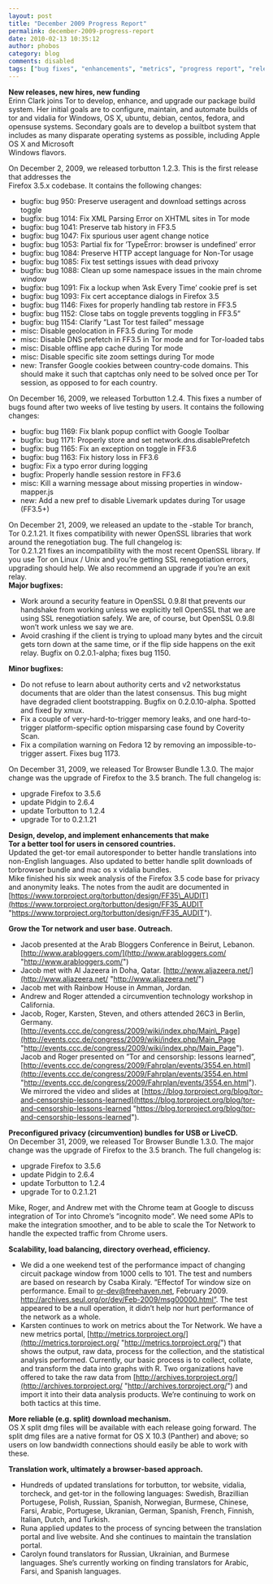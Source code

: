 ```yaml
---
layout: post
title: "December 2009 Progress Report"
permalink: december-2009-progress-report
date: 2010-02-13 10:35:12
author: phobos
category: blog
comments: disabled
tags: ["bug fixes", "enhancements", "metrics", "progress report", "releases", "translations"]
---
```


**New releases, new hires, new funding**  
 Erinn Clark joins Tor to develop, enhance, and upgrade our package build system. Her initial goals are to configure, maintain, and automate builds of tor and vidalia for Windows, OS X, ubuntu, debian, centos, fedora, and opensuse systems. Secondary goals are to develop a builtbot system that includes as many disparate operating systems as possible, including Apple OS X and Microsoft  
 Windows flavors.

<!-- more -->

  
 On December 2, 2009, we released torbutton 1.2.3. This is the first release that addresses the  
 Firefox 3.5.x codebase. It contains the following changes:

-   bugfix: bug 950: Preserve useragent and download settings across toggle
-   bugfix: bug 1014: Fix XML Parsing Error on XHTML sites in Tor mode
-   bugfix: bug 1041: Preserve tab history in FF3.5
-   bugfix: bug 1047: Fix spurious user agent change notice
-   bugfix: bug 1053: Partial fix for ’TypeError: browser is undefined’ error
-   bugfix: bug 1084: Preserve HTTP accept language for Non-Tor usage
-   bugfix: bug 1085: Fix test settings issues with dead privoxy
-   bugfix: bug 1088: Clean up some namespace issues in the main chrome window
-   bugfix: bug 1091: Fix a lockup when ’Ask Every Time’ cookie pref is set
-   bugfix: bug 1093: Fix cert acceptance dialogs in Firefox 3.5
-   bugfix: bug 1146: Fixes for properly handling tab restore in FF3.5
-   bugfix: bug 1152: Close tabs on toggle prevents toggling in FF3.5”
-   bugfix: bug 1154: Clarify ”Last Tor test failed” message
-   misc: Disable geolocation in FF3.5 during Tor mode
-   misc: Disable DNS prefetch in FF3.5 in Tor mode and for Tor-loaded tabs
-   misc: Disable offline app cache during Tor mode
-   misc: Disable specific site zoom settings during Tor mode
-   new: Transfer Google cookies between country-code domains. This should make it such that captchas only need to be solved once per Tor session, as opposed to for each country.

On December 16, 2009, we released Torbutton 1.2.4. This fixes a number of bugs found after two weeks of live testing by users. It contains the following changes:

-   bugfix: bug 1169: Fix blank popup conflict with Google Toolbar
-   bugfix: bug 1171: Properly store and set network.dns.disablePrefetch
-   bugfix: bug 1165: Fix an exception on toggle in FF3.6
-   bugfix: bug 1163: Fix history loss in FF3.6
-   bugfix: Fix a typo error during logging
-   bugfix: Properly handle session restore in FF3.6
-   misc: Kill a warning message about missing properties in window-mapper.js
-   new: Add a new pref to disable Livemark updates during Tor usage (FF3.5+)

On December 21, 2009, we released an update to the -stable Tor branch, Tor 0.2.1.21. It fixes compatibility with newer OpenSSL libraries that work around the renegotiation bug. The full changelog is:  
 Tor 0.2.1.21 fixes an incompatibility with the most recent OpenSSL library. If you use Tor on Linux / Unix and you’re getting SSL renegotiation errors, upgrading should help. We also recommend an upgrade if you’re an exit relay.  
 **Major bugfixes:**

-   Work around a security feature in OpenSSL 0.9.8l that prevents our handshake from working unless we explicitly tell OpenSSL that we are using SSL renegotiation safely. We are, of course, but OpenSSL 0.9.8l won’t work unless we say we are.
-   Avoid crashing if the client is trying to upload many bytes and the circuit gets torn down at the same time, or if the flip side happens on the exit relay. Bugfix on 0.2.0.1-alpha; fixes bug 1150.

**Minor bugfixes:**

-   Do not refuse to learn about authority certs and v2 networkstatus documents that are older than the latest consensus. This bug might have degraded client bootstrapping. Bugfix on 0.2.0.10-alpha. Spotted and fixed by xmux.
-   Fix a couple of very-hard-to-trigger memory leaks, and one hard-to- trigger platform-specific option misparsing case found by Coverity Scan.
-   Fix a compilation warning on Fedora 12 by removing an impossible-to- trigger assert. Fixes bug 1173.

On December 31, 2009, we released Tor Browser Bundle 1.3.0. The major change was the upgrade of Firefox to the 3.5 branch. The full changelog is:

-   upgrade Firefox to 3.5.6
-   update Pidgin to 2.6.4
-   update Torbutton to 1.2.4
-   upgrade Tor to 0.2.1.21

**Design, develop, and implement enhancements that make  
 Tor a better tool for users in censored countries.**  
 Updated the get-tor email autoresponder to better handle translations into non-English languages. Also updated to better handle split downloads of torbrowser bundle and mac os x vidalia bundles.  
 Mike finished his six week analysis of the Firefox 3.5 code base for privacy and anonymity leaks. The notes from the audit are documented in [https://www.torproject.org/torbutton/design/FF35\_AUDIT](https://www.torproject.org/torbutton/design/FF35_AUDIT "https://www.torproject.org/torbutton/design/FF35_AUDIT").

**Grow the Tor network and user base. Outreach.**

-   Jacob presented at the Arab Bloggers Conference in Beirut, Lebanon. [http://www.arabloggers.com/](http://www.arabloggers.com/ "http://www.arabloggers.com/")
-   Jacob met with Al Jazeera in Doha, Qatar. [http://www.aljazeera.net/](http://www.aljazeera.net/ "http://www.aljazeera.net/")
-   Jacob met with Rainbow House in Amman, Jordan.
-   Andrew and Roger attended a circumvention technology workshop in California.
-   Jacob, Roger, Karsten, Steven, and others attended 26C3 in Berlin, Germany. [http://events.ccc.de/congress/2009/wiki/index.php/Main\_Page](http://events.ccc.de/congress/2009/wiki/index.php/Main_Page "http://events.ccc.de/congress/2009/wiki/index.php/Main_Page"). Jacob and Roger presented on ”Tor and censorship: lessons learned”, [http://events.ccc.de/congress/2009/Fahrplan/events/3554.en.html](http://events.ccc.de/congress/2009/Fahrplan/events/3554.en.html "http://events.ccc.de/congress/2009/Fahrplan/events/3554.en.html"). We mirrored the video and slides at [https://blog.torproject.org/blog/tor-and-censorship-lessons-learned](https://blog.torproject.org/blog/tor-and-censorship-lessons-learned "https://blog.torproject.org/blog/tor-and-censorship-lessons-learned").

**Preconfigured privacy (circumvention) bundles for USB or LiveCD.**  
 On December 31, 2009, we released Tor Browser Bundle 1.3.0. The major change was the upgrade of Firefox to the 3.5 branch. The full changelog is:

-   upgrade Firefox to 3.5.6
-   update Pidgin to 2.6.4
-   update Torbutton to 1.2.4
-   upgrade Tor to 0.2.1.21

Mike, Roger, and Andrew met with the Chrome team at Google to discuss integration of Tor into Chrome’s ”incognito mode”. We need some APIs to make the integration smoother, and to be able to scale the Tor Network to handle the expected traffic from Chrome users.

**Scalability, load balancing, directory overhead, efficiency.**

-   We did a one weekend test of the performance impact of changing circuit package window from 1000 cells to 101. The test and numbers are based on research by Csaba Kiraly. ”Effectof Tor window size on performance. Email to [or-dev@freehaven.net](mailto:or-dev@freehaven.net), February 2009. http://archives.seul.org/or/dev/Feb-2009/msg00000.html”. The test appeared to be a null operation, it didn’t help nor hurt performance of the network as a whole.
-   Karsten continues to work on metrics about the Tor Network. We have a new metrics portal, [http://metrics.torproject.org/](http://metrics.torproject.org/ "http://metrics.torproject.org/") that shows the output, raw data, process for the collection, and the statistical analysis performed. Currently, our basic process is to collect, collate, and transform the data into graphs with R. Two organizations have offered to take the raw data from [http://archives.torproject.org/](http://archives.torproject.org/ "http://archives.torproject.org/") and import it into their data analysis products. We’re continuing to work on both tactics at this time.

**More reliable (e.g. split) download mechanism.**  
 OS X split dmg files will be available with each release going forward. The split dmg files are a native format for OS X 10.3 (Panther) and above; so users on low bandwidth connections should easily be able to work with these.

**Translation work, ultimately a browser-based approach.**

-   Hundreds of updated translations for torbutton, tor website, vidalia, torcheck, and get-tor in the following languages: Swedish, Brazillian Portugese, Polish, Russian, Spanish, Norwegian, Burmese, Chinese, Farsi, Arabic, Portugese, Ukranian, German, Spanish, French, Finnish, Italian, Dutch, and Turkish.
-   Runa applied updates to the process of syncing between the translation portal and live website. And she continues to maintain the translation portal.
-   Carolyn found translators for Russian, Ukrainian, and Burmese languages. She’s currently working on finding translators for Arabic, Farsi, and Spanish languages.

